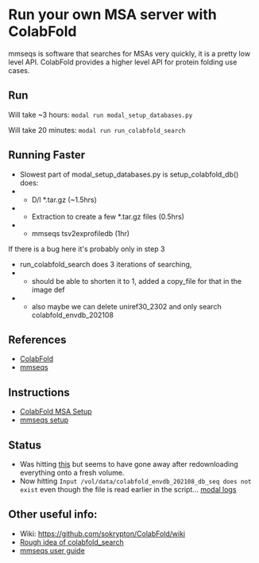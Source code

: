 # Run your own MSA server with ColabFold

mmseqs is software that searches for MSAs very quickly, it is a pretty low level API.
ColabFold provides a higher level API for protein folding use cases.

## Run
Will take ~3 hours:
`modal run modal_setup_databases.py`

Will take 20 minutes:
`modal run run_colabfold_search`


## Running Faster
- Slowest part of modal_setup_databases.py is setup_colabfold_db() does:
- - D/l \*.tar.gz (~1.5hrs)
- - Extraction to create a few \*.tar.gz files (0.5hrs)
- - mmseqs tsv2exprofiledb (1hr)

If there is a bug here it's probably only in step 3

- run_colabfold_search does 3 iterations of searching,
- -  should be able to shorten it to 1, added a copy_file for that in the image def
- - also maybe we can delete uniref30_2302 and only search colabfold_envdb_202108



## References
- [ColabFold](https://github.com/sokrypton/ColabFold)
- [mmseqs](https://github.com/soedinglab/MMseqs2)


## Instructions
- [ColabFold MSA Setup](https://github.com/sokrypton/ColabFold?tab=readme-ov-file#generating-msas-for-large-scale-structurecomplex-predictions)
- [mmseqs setup](https://github.com/soedinglab/mmseqs2/wiki#compile-from-source-under-linux) 
  

## Status
- Was hitting
  [this](https://github.com/soedinglab/MMseqs2/issues/616#issuecomment-1507286459) but
seems to have gone away after redownloading everything onto a fresh volume.
- Now hitting `Input /vol/data/colabfold_envdb_202108_db_seq does not exist` even though
  the file is read earlier in the script... [modal logs](https://modal.com/apps/modal-labs/examples/deployed/example-colabfold-search?start=1736970656&end=1737057056&live=true&activeTab=logs)


## Other useful info:
- Wiki: https://github.com/sokrypton/ColabFold/wiki
- [Rough idea of colabfold_search](https://github.com/sokrypton/ColabFold/blob/main/colabfold_search.sh)
- [mmseqs user guide](https://mmseqs.com/latest/userguide.pdf)
